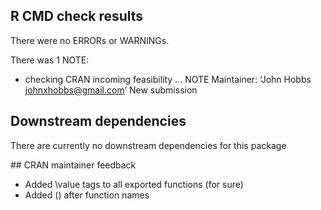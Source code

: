 ## R CMD check results
There were no ERRORs or WARNINGs. 

There was 1 NOTE:

* checking CRAN incoming feasibility ... NOTE
  Maintainer: ‘John Hobbs <johnxhobbs@gmail.com>’
  New submission

## Downstream dependencies
There are currently no downstream dependencies for this package


## CRAN maintainer feedback

* Added \value tags to all exported functions (for sure)
* Added () after function names
